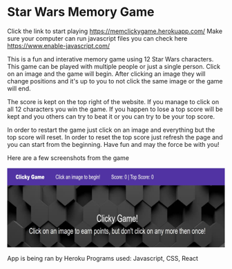 # Star Wars Memory Game
Click the link to start playing https://memclickygame.herokuapp.com/
Make sure your computer can run javascript files you can check here https://www.enable-javascript.com/

This is a fun and interative memory game using 12 Star Wars characters. This game can be played with multiple people or just a single person.
Click on an image and the game will begin. After clicking an image they will change positions and it's up to you to not click the same image or the game will end.

The score is kept on the top right of the website. If you manage to click on all 12 characters you win the game.  If you happen to lose a top score will be kept and you 
others can try to beat it or you can try to be your top score.

In order to restart the game just click on an image and everything but the top score will reset.  In order to reset the top score just refresh the page and you can start from 
the beginning.
Have fun and may the force be with you!

Here are a few screenshots from the game

![Start page of game](https://github.com/josemm83/clickyGame/blob/master/clickgame.jpg)

App is being ran by Heroku
Programs used: Javascript, CSS, React
